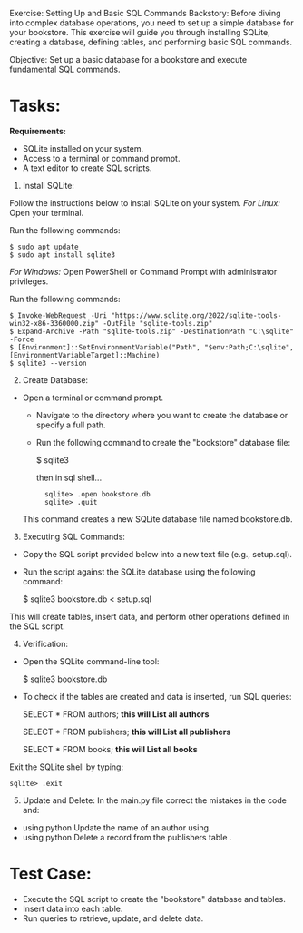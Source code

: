 Exercise: Setting Up and Basic SQL Commands
Backstory:
Before diving into complex database operations, you need to set up a simple database for your bookstore. This exercise will guide you through installing SQLite, creating a database, defining tables, and performing basic SQL commands.

Objective:
Set up a basic database for a bookstore and execute fundamental SQL commands.

# Tasks:
__Requirements:__
- SQLite installed on your system.
- Access to a terminal or command prompt.
- A text editor to create SQL scripts.

1) Install SQLite:

Follow the instructions below to install SQLite on your system.
*For Linux:*
Open your terminal.

Run the following commands:

    $ sudo apt update
    $ sudo apt install sqlite3

*For Windows:*
Open PowerShell or Command Prompt with administrator privileges.

Run the following commands:

    $ Invoke-WebRequest -Uri "https://www.sqlite.org/2022/sqlite-tools-win32-x86-3360000.zip" -OutFile "sqlite-tools.zip"
    $ Expand-Archive -Path "sqlite-tools.zip" -DestinationPath "C:\sqlite" -Force
    $ [Environment]::SetEnvironmentVariable("Path", "$env:Path;C:\sqlite", [EnvironmentVariableTarget]::Machine)
    $ sqlite3 --version 

2) Create Database:

- Open a terminal or command prompt. 
    - Navigate to the directory where you want to create the database or specify a full path.
    - Run the following command to create the "bookstore" database file:

        $ sqlite3 

        then in sql shell...

            sqlite> .open bookstore.db
            sqlite> .quit

    This command creates a new SQLite database file named bookstore.db.

3) Executing SQL Commands:
- Copy the SQL script provided below into a new text file (e.g., setup.sql).
- Run the script against the SQLite database using the following command:

    $ sqlite3 bookstore.db < setup.sql

This will create tables, insert data, and perform other operations defined in the SQL script.

4) Verification:

- Open the SQLite command-line tool:

    $ sqlite3 bookstore.db

- To check if the tables are created and data is inserted, run SQL queries:

    SELECT * FROM authors; **this will List all authors**


    SELECT * FROM publishers; **this will List all publishers**


    SELECT * FROM books; **this will List all books**

Exit the SQLite shell by typing:

    sqlite> .exit

5) Update and Delete:
In the main.py file correct the mistakes in the code and: 

- using python Update the name of an author using.
- using python Delete a record from the publishers table .

# Test Case:
- Execute the SQL script to create the "bookstore" database and tables.
- Insert data into each table.
- Run queries to retrieve, update, and delete data.
